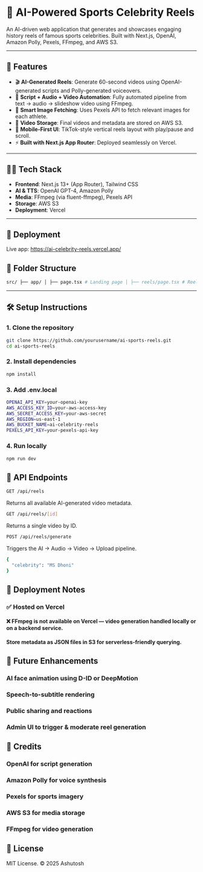 # 🏏 AI-Powered Sports Celebrity Reels

An AI-driven web application that generates and showcases engaging history reels of famous sports celebrities. Built with Next.js, OpenAI, Amazon Polly, Pexels, FFmpeg, and AWS S3.



---

## 🚀 Features

- 🎬 **AI-Generated Reels**: Generate 60-second videos using OpenAI-generated scripts and Polly-generated voiceovers.
- 🧠 **Script + Audio + Video Automation**: Fully automated pipeline from text → audio → slideshow video using FFmpeg.
- 📸 **Smart Image Fetching**: Uses Pexels API to fetch relevant images for each athlete.
- 🧊 **Video Storage**: Final videos and metadata are stored on AWS S3.
- 📱 **Mobile-First UI**: TikTok-style vertical reels layout with play/pause and scroll.
- ⚡ **Built with Next.js App Router**: Deployed seamlessly on Vercel.

---

## 🧑‍💻 Tech Stack

- **Frontend**: Next.js 13+ (App Router), Tailwind CSS
- **AI & TTS**: OpenAI GPT-4, Amazon Polly
- **Media**: FFmpeg (via fluent-ffmpeg), Pexels API
- **Storage**: AWS S3
- **Deployment**: Vercel

---

## 🔗 Deployment

Live app: https://ai-celebrity-reels.vercel.app/

## 📂 Folder Structure
```bash
src/ ├── app/ │ ├── page.tsx # Landing page │ ├── reels/page.tsx # Reels view │ └── api/reels/ # API routes (list, generate) ├── components/Reels.tsx # Reels UI component ├── libs/ # Helpers (tts, s3, pexels, video generation) └── data/ # Optional: placeholder data
```

---

## 🛠️ Setup Instructions

### 1. Clone the repository

```bash
git clone https://github.com/yourusername/ai-sports-reels.git
cd ai-sports-reels
```

### 2. Install dependencies

```bash
npm install
```
### 3. Add .env.local

```bash
OPENAI_API_KEY=your-openai-key
AWS_ACCESS_KEY_ID=your-aws-access-key
AWS_SECRET_ACCESS_KEY=your-aws-secret
AWS_REGION=us-east-1
AWS_BUCKET_NAME=ai-celebrity-reels
PEXELS_API_KEY=your-pexels-api-key
```
 ### 4. Run locally
 
```bash
npm run dev
```
## 🧪 API Endpoints

```bash
GET /api/reels
```
Returns all available AI-generated video metadata.
```bash
GET /api/reels/[id]
```
Returns a single video by ID.

```bash
POST /api/reels/generate
```
Triggers the AI → Audio → Video → Upload pipeline.

```bash
{
  "celebrity": "MS Dhoni"
}
```
## 🧾 Deployment Notes
### ✅ Hosted on Vercel

#### ❌ FFmpeg is not available on Vercel — video generation handled locally or on a backend service.

#### Store metadata as JSON files in S3 for serverless-friendly querying.

## 🧠 Future Enhancements
### AI face animation using D-ID or DeepMotion

### Speech-to-subtitle rendering

### Public sharing and reactions

### Admin UI to trigger & moderate reel generation

## 📸 Credits
### OpenAI for script generation

### Amazon Polly for voice synthesis

### Pexels for sports imagery

### AWS S3 for media storage

### FFmpeg for video generation

## 📜 License
MIT License. © 2025 Ashutosh




